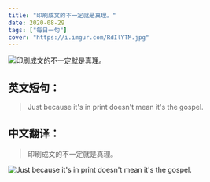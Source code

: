 ```yaml
---
title: "印刷成文的不一定就是真理。"
date: 2020-08-29
tags: ["每日一句"]
cover: "https://i.imgur.com/RdIlYTM.jpg"
---
```


![印刷成文的不一定就是真理。](https://i.imgur.com/3NQsfb5.jpg)

## 英文短句：
> Just because it's in print doesn't mean it's the gospel. 

<!--more-->

## 中文翻译：
> 印刷成文的不一定就是真理。

![Just because it's in print doesn't mean it's the gospel. ](https://i.imgur.com/9AqSmTY.jpg)

